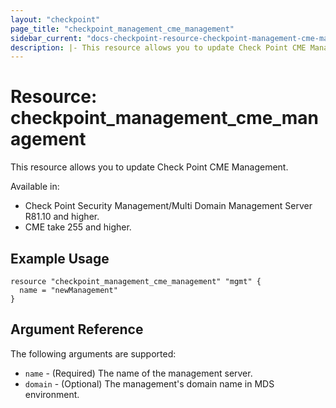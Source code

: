 ```yaml
---
layout: "checkpoint"
page_title: "checkpoint_management_cme_management"
sidebar_current: "docs-checkpoint-resource-checkpoint-management-cme-management"
description: |- This resource allows you to update Check Point CME Management.
---
```


# Resource: checkpoint_management_cme_management

This resource allows you to update Check Point CME Management.

Available in:

- Check Point Security Management/Multi Domain Management Server R81.10 and higher.
- CME take 255 and higher.

## Example Usage

```hcl
resource "checkpoint_management_cme_management" "mgmt" {
  name = "newManagement"
}
```

## Argument Reference

The following arguments are supported:

* `name` - (Required) The name of the management server.
* `domain` - (Optional) The management's domain name in MDS environment.
